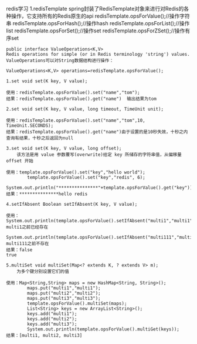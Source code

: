 redis学习
    1.redisTemplate
    spring封装了RedisTemplate对象来进行对Redis的各种操作，它支持所有的Redis原生的api
    redisTemplate.opsForValue();//操作字符串
    redisTemplate.opsForHash();//操作hash
    redisTemplate.opsForList();//操作list
    redisTemplate.opsForSet();//操作set
    redisTemplate.opsForZSet();//操作有序set

    public interface ValueOperations<K,V>
    Redis operations for simple (or in Redis terminology 'string') values.
    ValueOperations可以对String数据结构进行操作：

    ValueOperations<K,V> operations=redisTemplate.opsForValue();

    1.set void set(K key, V value);

    使用：redisTemplate.opsForValue().set("name","tom");
    结果：redisTemplate.opsForValue().get("name")  输出结果为tom

    2.set void set(K key, V value, long timeout, TimeUnit unit);

    使用：redisTemplate.opsForValue().set("name","tom",10, TimeUnit.SECONDS);
    结果：redisTemplate.opsForValue().get("name")由于设置的是10秒失效，十秒之内查询有结果，十秒之后返回为null

    3.set void set(K key, V value, long offset);
        该方法是用 value 参数覆写(overwrite)给定 key 所储存的字符串值，从偏移量 offset 开始

    使用：template.opsForValue().set("key","hello world");
            template.opsForValue().set("key","redis", 6);
            System.out.println("***************"+template.opsForValue().get("key"));
    结果：***************hello redis

    4.setIfAbsent Boolean setIfAbsent(K key, V value);

    使用：System.out.println(template.opsForValue().setIfAbsent("multi1","multi1"));//false  multi1之前已经存在
            System.out.println(template.opsForValue().setIfAbsent("multi111","multi111"));//true  multi111之前不存在
    结果：false
    true

    5.multiSet void multiSet(Map<? extends K, ? extends V> m);
        为多个键分别设置它们的值

    使用：Map<String,String> maps = new HashMap<String, String>();
            maps.put("multi1","multi1");
            maps.put("multi2","multi2");
            maps.put("multi3","multi3");
            template.opsForValue().multiSet(maps);
            List<String> keys = new ArrayList<String>();
            keys.add("multi1");
            keys.add("multi2");
            keys.add("multi3");
            System.out.println(template.opsForValue().multiGet(keys));
    结果：[multi1, multi2, multi3]


